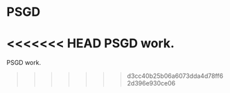 PSGD
====

<<<<<<< HEAD
PSGD work. 
=======
PSGD work.
>>>>>>> d3cc40b25b06a6073dda4d78ff62d396e930ce06
